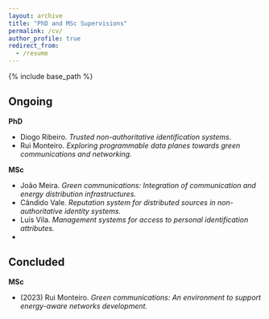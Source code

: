 ```yaml
---
layout: archive
title: "PhD and MSc Supervisions"
permalink: /cv/
author_profile: true
redirect_from:
  - /resume
---
```


{% include base_path %}


## Ongoing

**PhD**

- Diogo Ribeiro. *Trusted non-authoritative identification systems.*
- Rui Monteiro. *Exploring programmable data planes towards green communications and networking.*

**MSc**

- João Meira. *Green communications: Integration of communication and energy distribution infrastructures.*
- Cândido Vale. *Reputation system for distributed sources in non-authoritative identity systems.*
- Luís Vila. *Management systems for access to personal identification attributes.*
- 


## Concluded

**MSc**

- (2023) Rui Monteiro. *Green communications: An environment to support energy-aware networks development.*